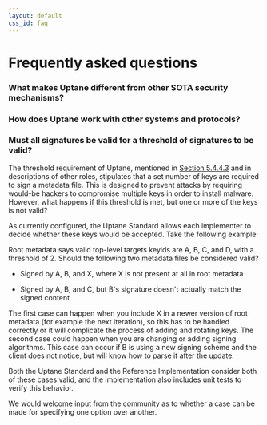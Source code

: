 ```yaml
---
layout: default
css_id: faq
---
```


# Frequently asked questions

### **What makes Uptane different from other SOTA security mechanisms?**





### **How does Uptane work with other systems and protocols?**




### **Must all signatures be valid for a threshold of signatures to be valid?**
The threshold requirement of Uptane, mentioned in [Section 5.4.4.3](https://uptane.github.io/uptane-standard/uptane-standard.html#check_root) and in descriptions of other roles, stipulates that a set number of keys are required to sign a metadata file. This is designed to prevent attacks by requiring would-be hackers to compromise multiple keys in order to install malware. However, what happens if this threshold is met, but one or more of the keys is not valid?

As currently configured, the Uptane Standard allows each implementer to decide whether these keys would be accepted. Take the following example:

Root metadata says valid top-level targets keyids are A, B, C, and D, with a threshold of 2. Should the following two metadata files be considered valid?

* Signed by A, B, and X, where X is not present at all in root metadata

* Signed by A, B, and C, but B's signature doesn't actually match the signed content

The first case can happen when you include X in a newer version of root metadata (for example the next iteration), so this has to be handled correctly or it will complicate the process of adding and rotating keys. The second case could happen when you are changing or adding signing algorithms. This case can occur if B is using a new signing scheme and the client does not notice, but will know how to parse it after the update.

Both the Uptane Standard and the Reference Implementation consider both of these cases valid, and the implementation also includes unit tests to verify this behavior.

We would welcome input from the community as to whether a case can be made for specifying one option over another.
